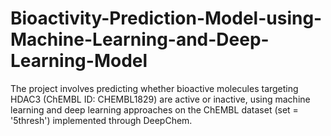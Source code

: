 # Bioactivity-Prediction-Model-using-Machine-Learning-and-Deep-Learning-Model
The project involves predicting whether bioactive molecules targeting HDAC3 (ChEMBL ID: CHEMBL1829) are active or inactive, using machine learning and deep learning approaches on the ChEMBL dataset (set = '5thresh') implemented through DeepChem.
